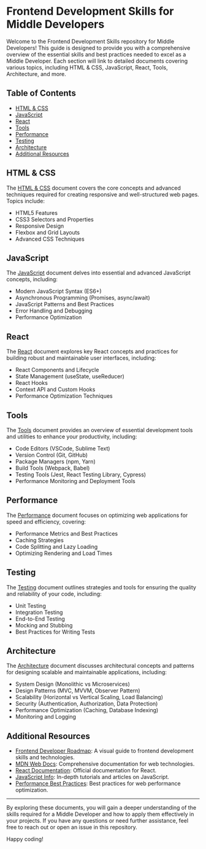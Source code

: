 # Frontend Development Skills for Middle Developers

Welcome to the Frontend Development Skills repository for Middle Developers! This guide is designed to provide you with a comprehensive overview of the essential skills and best practices needed to excel as a Middle Developer. Each section will link to detailed documents covering various topics, including HTML & CSS, JavaScript, React, Tools, Architecture, and more.

## Table of Contents

- [HTML & CSS](html-css.md)
- [JavaScript](javascript.md)
- [React](react.md)
- [Tools](tools.md)
- [Performance](performance.md)
- [Testing](testing.md)
- [Architecture](architecture.md)
- [Additional Resources](#additional-resources)

## HTML & CSS

The [HTML & CSS](html-css.md) document covers the core concepts and advanced techniques required for creating responsive and well-structured web pages. Topics include:

- HTML5 Features
- CSS3 Selectors and Properties
- Responsive Design
- Flexbox and Grid Layouts
- Advanced CSS Techniques

## JavaScript

The [JavaScript](javascript.md) document delves into essential and advanced JavaScript concepts, including:

- Modern JavaScript Syntax (ES6+)
- Asynchronous Programming (Promises, async/await)
- JavaScript Patterns and Best Practices
- Error Handling and Debugging
- Performance Optimization

## React

The [React](react.md) document explores key React concepts and practices for building robust and maintainable user interfaces, including:

- React Components and Lifecycle
- State Management (useState, useReducer)
- React Hooks
- Context API and Custom Hooks
- Performance Optimization Techniques

## Tools

The [Tools](tools.md) document provides an overview of essential development tools and utilities to enhance your productivity, including:

- Code Editors (VSCode, Sublime Text)
- Version Control (Git, GitHub)
- Package Managers (npm, Yarn)
- Build Tools (Webpack, Babel)
- Testing Tools (Jest, React Testing Library, Cypress)
- Performance Monitoring and Deployment Tools

## Performance

The [Performance](performance.md) document focuses on optimizing web applications for speed and efficiency, covering:

- Performance Metrics and Best Practices
- Caching Strategies
- Code Splitting and Lazy Loading
- Optimizing Rendering and Load Times

## Testing

The [Testing](testing.md) document outlines strategies and tools for ensuring the quality and reliability of your code, including:

- Unit Testing
- Integration Testing
- End-to-End Testing
- Mocking and Stubbing
- Best Practices for Writing Tests

## Architecture

The [Architecture](architecture.md) document discusses architectural concepts and patterns for designing scalable and maintainable applications, including:

- System Design (Monolithic vs Microservices)
- Design Patterns (MVC, MVVM, Observer Pattern)
- Scalability (Horizontal vs Vertical Scaling, Load Balancing)
- Security (Authentication, Authorization, Data Protection)
- Performance Optimization (Caching, Database Indexing)
- Monitoring and Logging

## Additional Resources

- [Frontend Developer Roadmap](https://frontendmasters.com/roadmap/): A visual guide to frontend development skills and technologies.
- [MDN Web Docs](https://developer.mozilla.org/): Comprehensive documentation for web technologies.
- [React Documentation](https://reactjs.org/docs/getting-started.html): Official documentation for React.
- [JavaScript Info](https://javascript.info/): In-depth tutorials and articles on JavaScript.
- [Performance Best Practices](https://web.dev/fast/): Best practices for web performance optimization.

---

By exploring these documents, you will gain a deeper understanding of the skills required for a Middle Developer and how to apply them effectively in your projects. If you have any questions or need further assistance, feel free to reach out or open an issue in this repository.

Happy coding!
